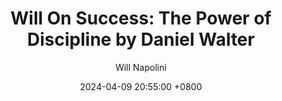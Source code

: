 ---
title: "Will On Success: The Power of Discipline by Daniel Walter"
author: Will Napolini
date: 2024-04-09 20:55:00 +0800
categories: [Mindset, Book-summaries]
tags:
  [
    the-power-of-discipline,
    daniel-walter,
    self-discipline,
    personal-development,
    goal-setting,
    time-management,
    motivation,
    willpower,
    self-control,
    habit-formation,
    success-mindset,
    determination,
    discipline-strategies,
    productivity,
    overcoming-challenges,
    mental-strength,
    achievement,
    focus,
    inner-strength,
    resilience,
    personal-growth,
    life-skills,
    goal-achievement,
    self-improvement,
    motivation-techniques,
    commitment,
    self-mastery
  ]
image: https://pbs.twimg.com/media/GO2EitIWYAAic_F?format=jpg&name=large
alt: "Will On Success: The Power of Discipline by Daniel Walter"
fallback:
  - 
  # Replace with the URL of your backup image
  -
  # Replace with the URL of your backup image
---